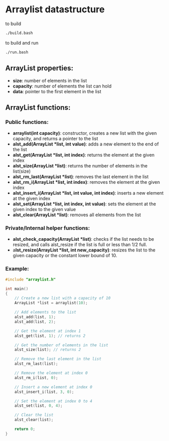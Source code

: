 # Arraylist datastructure

to build

```bash
./build.bash
```

to build and run

```bash
./run.bash
```

## ArrayList properties:

- **size**: number of elements in the list
- **capacity**: number of elements the list can hold
- **data**: pointer to the first element in the list

## ArrayList functions:

### Public functions:

- **arraylist(int capacity)**: constructor, creates a new list with the given capacity, and returns a pointer to the list
- **alst_add(ArrayList \*list, int value)**: adds a new element to the end of the list
- **alst_get(ArrayList \*list, int index)**: returns the element at the given index
- **alst_size(ArrayList \*list)**: returns the number of elements in the list(size)
- **alst_rm_last(ArrayList \*list)**: removes the last element in the list
- **alst_rm_i(ArrayList \*list, int index)**: removes the element at the given index
- **alst_insert_i(ArrayList \*list, int value, int index)**: inserts a new element at the given index
- **alst_set(ArrayList \*list, int index, int value)**: sets the element at the given index to the given value
- **alst_clear(ArrayList \*list)**: removes all elements from the list

### Private/Internal helper functions:

- **alst_check_capacity(ArrayList \*list)**: checks if the list needs to be resized, and calls alst_resize if the list is full or less than 1/2 full.
- a**lst_resize(ArrayList \*list, int new_capacity)**: resizes the list to the given capacity or the constant lower bound of 10.

### Example:

```c
#include "arraylist.h"

int main()
{
    // Create a new list with a capacity of 10
    ArrayList *list = arraylist(10);

    // Add elements to the list
    alst_add(list, 1);
    alst_add(list, 2);

    // Get the element at index 1
    alst_get(list, 1); // returns 2

    // Get the number of elements in the list
    alst_size(list); // returns 2

    // Remove the last element in the list
    alst_rm_last(list);

    // Remove the element at index 0
    alst_rm_i(list, 0);

    // Insert a new element at index 0
    alst_insert_i(list, 3, 0);

    // Set the element at index 0 to 4
    alst_set(list, 0, 4);

    // Clear the list
    alst_clear(list);

    return 0;
}
```
